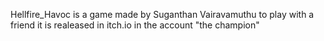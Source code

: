 Hellfire_Havoc is a game made by Suganthan Vairavamuthu to play with a friend it is realeased in itch.io in the account "the champion"
